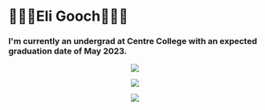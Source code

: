# 👨🏼‍💻Eli Gooch👨🏼‍💻

### I'm currently an undergrad at Centre College with an expected graduation date of May 2023.

<p align="center">
  <img src="https://streak-stats.demolab.com/?user=JeliHacker" />
 </p>
<p align="center">
  <img src="https://github-readme-stats.vercel.app/api?username=JeliHacker" />
</p>
<p align="center">
  <img src="https://github-readme-stats.vercel.app/api/top-langs/?username=JeliHacker" />
</p>
